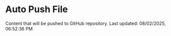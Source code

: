 # Auto Push File

Content that will be pushed to GitHub repository.
Last updated: 08/02/2025, 06:52:36 PM